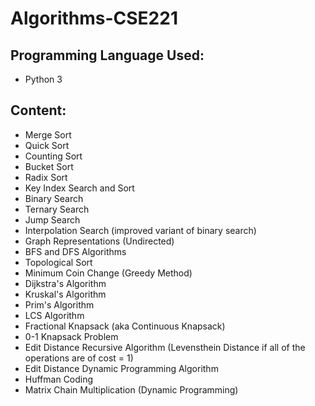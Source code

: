 # Algorithms-CSE221

## Programming Language Used:
 - Python 3

## Content:
- Merge Sort 
- Quick Sort
- Counting Sort 
- Bucket Sort
- Radix Sort
- Key Index Search and Sort
- Binary Search
- Ternary Search
- Jump Search
- Interpolation Search (improved variant of binary search)
- Graph Representations (Undirected)
- BFS and DFS Algorithms
- Topological Sort
- Minimum Coin Change (Greedy Method)
- Dijkstra's Algorithm
- Kruskal's Algorithm
- Prim's Algorithm
- LCS Algorithm
- Fractional Knapsack (aka Continuous Knapsack)
- 0-1 Knapsack Problem
- Edit Distance Recursive Algorithm (Levensthein Distance if all of the operations are of cost = 1) 
- Edit Distance Dynamic Programming Algorithm 
- Huffman Coding
- Matrix Chain Multiplication (Dynamic Programming)
